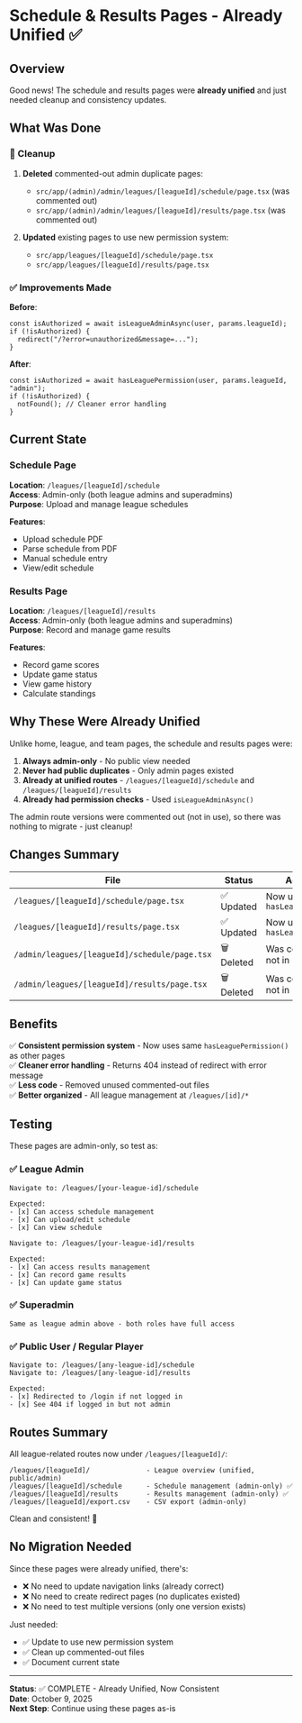 # Schedule & Results Pages - Already Unified ✅

## Overview

Good news! The schedule and results pages were **already unified** and just needed cleanup and consistency updates.

## What Was Done

### 🧹 Cleanup
1. **Deleted** commented-out admin duplicate pages:
   - `src/app/(admin)/admin/leagues/[leagueId]/schedule/page.tsx` (was commented out)
   - `src/app/(admin)/admin/leagues/[leagueId]/results/page.tsx` (was commented out)

2. **Updated** existing pages to use new permission system:
   - `src/app/leagues/[leagueId]/schedule/page.tsx`
   - `src/app/leagues/[leagueId]/results/page.tsx`

### ✅ Improvements Made

**Before**:
```tsx
const isAuthorized = await isLeagueAdminAsync(user, params.leagueId);
if (!isAuthorized) {
  redirect("/?error=unauthorized&message=...");
}
```

**After**:
```tsx
const isAuthorized = await hasLeaguePermission(user, params.leagueId, "admin");
if (!isAuthorized) {
  notFound(); // Cleaner error handling
}
```

## Current State

### Schedule Page
**Location**: `/leagues/[leagueId]/schedule`  
**Access**: Admin-only (both league admins and superadmins)  
**Purpose**: Upload and manage league schedules

**Features**:
- Upload schedule PDF
- Parse schedule from PDF
- Manual schedule entry
- View/edit schedule

### Results Page
**Location**: `/leagues/[leagueId]/results`  
**Access**: Admin-only (both league admins and superadmins)  
**Purpose**: Record and manage game results

**Features**:
- Record game scores
- Update game status
- View game history
- Calculate standings

## Why These Were Already Unified

Unlike home, league, and team pages, the schedule and results pages were:

1. **Always admin-only** - No public view needed
2. **Never had public duplicates** - Only admin pages existed
3. **Already at unified routes** - `/leagues/[leagueId]/schedule` and `/leagues/[leagueId]/results`
4. **Already had permission checks** - Used `isLeagueAdminAsync()`

The admin route versions were commented out (not in use), so there was nothing to migrate - just cleanup!

## Changes Summary

| File | Status | Action Taken |
|------|--------|--------------|
| `/leagues/[leagueId]/schedule/page.tsx` | ✅ Updated | Now uses `hasLeaguePermission()` |
| `/leagues/[leagueId]/results/page.tsx` | ✅ Updated | Now uses `hasLeaguePermission()` |
| `/admin/leagues/[leagueId]/schedule/page.tsx` | 🗑️ Deleted | Was commented out, not in use |
| `/admin/leagues/[leagueId]/results/page.tsx` | 🗑️ Deleted | Was commented out, not in use |

## Benefits

✅ **Consistent permission system** - Now uses same `hasLeaguePermission()` as other pages  
✅ **Cleaner error handling** - Returns 404 instead of redirect with error message  
✅ **Less code** - Removed unused commented-out files  
✅ **Better organized** - All league management at `/leagues/[id]/*`

## Testing

These pages are admin-only, so test as:

### ✅ League Admin
```
Navigate to: /leagues/[your-league-id]/schedule

Expected:
- [x] Can access schedule management
- [x] Can upload/edit schedule
- [x] Can view schedule
```

```
Navigate to: /leagues/[your-league-id]/results

Expected:
- [x] Can access results management
- [x] Can record game results
- [x] Can update game status
```

### ✅ Superadmin
```
Same as league admin above - both roles have full access
```

### ✅ Public User / Regular Player
```
Navigate to: /leagues/[any-league-id]/schedule
Navigate to: /leagues/[any-league-id]/results

Expected:
- [x] Redirected to /login if not logged in
- [x] See 404 if logged in but not admin
```

## Routes Summary

All league-related routes now under `/leagues/[leagueId]/`:

```
/leagues/[leagueId]/              - League overview (unified, public/admin)
/leagues/[leagueId]/schedule      - Schedule management (admin-only) ✅
/leagues/[leagueId]/results       - Results management (admin-only) ✅
/leagues/[leagueId]/export.csv    - CSV export (admin-only)
```

Clean and consistent! 🎉

## No Migration Needed

Since these pages were already unified, there's:
- ❌ No need to update navigation links (already correct)
- ❌ No need to create redirect pages (no duplicates existed)
- ❌ No need to test multiple versions (only one version exists)

Just needed:
- ✅ Update to use new permission system
- ✅ Clean up commented-out files
- ✅ Document current state

---

**Status**: ✅ COMPLETE - Already Unified, Now Consistent  
**Date**: October 9, 2025  
**Next Step**: Continue using these pages as-is

